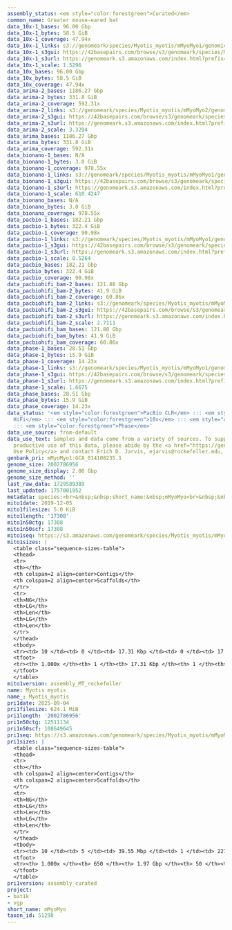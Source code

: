 ```yaml
---
assembly_status: <em style="color:forestgreen">Curated</em>
common_name: Greater mouse-eared bat
data_10x-1_bases: 96.00 Gbp
data_10x-1_bytes: 58.5 GiB
data_10x-1_coverage: 47.94x
data_10x-1_links: s3://genomeark/species/Myotis_myotis/mMyoMyo1/genomic_data/10x/<br>
data_10x-1_s3gui: https://42basepairs.com/browse/s3/genomeark/species/Myotis_myotis/mMyoMyo1/genomic_data/10x/
data_10x-1_s3url: https://genomeark.s3.amazonaws.com/index.html?prefix=species/Myotis_myotis/mMyoMyo1/genomic_data/10x/
data_10x-1_scale: 1.5296
data_10x_bases: 96.00 Gbp
data_10x_bytes: 58.5 GiB
data_10x_coverage: 47.94x
data_arima-2_bases: 1186.27 Gbp
data_arima-2_bytes: 331.8 GiB
data_arima-2_coverage: 592.31x
data_arima-2_links: s3://genomeark/species/Myotis_myotis/mMyoMyo2/genomic_data/arima/<br>
data_arima-2_s3gui: https://42basepairs.com/browse/s3/genomeark/species/Myotis_myotis/mMyoMyo2/genomic_data/arima/
data_arima-2_s3url: https://genomeark.s3.amazonaws.com/index.html?prefix=species/Myotis_myotis/mMyoMyo2/genomic_data/arima/
data_arima-2_scale: 3.3294
data_arima_bases: 1186.27 Gbp
data_arima_bytes: 331.8 GiB
data_arima_coverage: 592.31x
data_bionano-1_bases: N/A
data_bionano-1_bytes: 3.0 GiB
data_bionano-1_coverage: 978.55x
data_bionano-1_links: s3://genomeark/species/Myotis_myotis/mMyoMyo1/genomic_data/bionano/<br>
data_bionano-1_s3gui: https://42basepairs.com/browse/s3/genomeark/species/Myotis_myotis/mMyoMyo1/genomic_data/bionano/
data_bionano-1_s3url: https://genomeark.s3.amazonaws.com/index.html?prefix=species/Myotis_myotis/mMyoMyo1/genomic_data/bionano/
data_bionano-1_scale: 610.4247
data_bionano_bases: N/A
data_bionano_bytes: 3.0 GiB
data_bionano_coverage: 978.55x
data_pacbio-1_bases: 182.21 Gbp
data_pacbio-1_bytes: 322.4 GiB
data_pacbio-1_coverage: 90.98x
data_pacbio-1_links: s3://genomeark/species/Myotis_myotis/mMyoMyo1/genomic_data/pacbio/<br>
data_pacbio-1_s3gui: https://42basepairs.com/browse/s3/genomeark/species/Myotis_myotis/mMyoMyo1/genomic_data/pacbio/
data_pacbio-1_s3url: https://genomeark.s3.amazonaws.com/index.html?prefix=species/Myotis_myotis/mMyoMyo1/genomic_data/pacbio/
data_pacbio-1_scale: 0.5264
data_pacbio_bases: 182.21 Gbp
data_pacbio_bytes: 322.4 GiB
data_pacbio_coverage: 90.98x
data_pacbiohifi_bam-2_bases: 121.88 Gbp
data_pacbiohifi_bam-2_bytes: 41.9 GiB
data_pacbiohifi_bam-2_coverage: 60.86x
data_pacbiohifi_bam-2_links: s3://genomeark/species/Myotis_myotis/mMyoMyo2/genomic_data/pacbio_hifi/<br>
data_pacbiohifi_bam-2_s3gui: https://42basepairs.com/browse/s3/genomeark/species/Myotis_myotis/mMyoMyo2/genomic_data/pacbio_hifi/
data_pacbiohifi_bam-2_s3url: https://genomeark.s3.amazonaws.com/index.html?prefix=species/Myotis_myotis/mMyoMyo2/genomic_data/pacbio_hifi/
data_pacbiohifi_bam-2_scale: 2.7111
data_pacbiohifi_bam_bases: 121.88 Gbp
data_pacbiohifi_bam_bytes: 41.9 GiB
data_pacbiohifi_bam_coverage: 60.86x
data_phase-1_bases: 28.51 Gbp
data_phase-1_bytes: 15.9 GiB
data_phase-1_coverage: 14.23x
data_phase-1_links: s3://genomeark/species/Myotis_myotis/mMyoMyo1/genomic_data/phase/<br>
data_phase-1_s3gui: https://42basepairs.com/browse/s3/genomeark/species/Myotis_myotis/mMyoMyo1/genomic_data/phase/
data_phase-1_s3url: https://genomeark.s3.amazonaws.com/index.html?prefix=species/Myotis_myotis/mMyoMyo1/genomic_data/phase/
data_phase-1_scale: 1.6675
data_phase_bases: 28.51 Gbp
data_phase_bytes: 15.9 GiB
data_phase_coverage: 14.23x
data_status: '<em style="color:forestgreen">PacBio CLR</em> ::: <em style="color:forestgreen">PacBio
  HiFi</em> ::: <em style="color:forestgreen">10x</em> ::: <em style="color:forestgreen">Arima</em>
  ::: <em style="color:forestgreen">Phase</em>'
data_use_source: from-default
data_use_text: Samples and data come from a variety of sources. To support fair and
  productive use of this data, please abide by the <a href="https://genome10k.soe.ucsc.edu/data-use-policies/">Data
  Use Policy</a> and contact Erich D. Jarvis, ejarvis@rockefeller.edu, with any questions.
genbank_pri: mMyoMyo1:GCA_014108235.1
genome_size: 2002786956
genome_size_display: 2.00 Gbp
genome_size_method: ''
last_raw_data: 1729589389
last_updated: 1757001952
metadata: species:<br>&nbsp;&nbsp;short_name:&nbsp;mMyoMyo<br>&nbsp;&nbsp;name:&nbsp;Myotis&nbsp;myotis<br>&nbsp;&nbsp;taxon_id:&nbsp;51298<br>&nbsp;&nbsp;common_name:&nbsp;Greater&nbsp;mouse-eared&nbsp;bat<br>&nbsp;&nbsp;order:<br>&nbsp;&nbsp;&nbsp;&nbsp;name:&nbsp;Chiroptera<br>&nbsp;&nbsp;family:<br>&nbsp;&nbsp;&nbsp;&nbsp;name:&nbsp;Vespertilionidae<br>&nbsp;&nbsp;individuals:<br>&nbsp;&nbsp;&nbsp;&nbsp;-&nbsp;short_name:&nbsp;mMyoMyo1<br>&nbsp;&nbsp;&nbsp;&nbsp;-&nbsp;short_name:&nbsp;mMyoMyo2<br>&nbsp;&nbsp;&nbsp;&nbsp;&nbsp;&nbsp;biosample_id:&nbsp;SAMEA114088889<br>&nbsp;&nbsp;&nbsp;&nbsp;&nbsp;&nbsp;sex:&nbsp;male<br>&nbsp;&nbsp;genome_size:<br>&nbsp;&nbsp;genome_size_method:<br>&nbsp;&nbsp;project:&nbsp;[&nbsp;bat1k,&nbsp;vgp&nbsp;]<br>
mito1date: 2019-12-05
mito1filesize: 5.0 KiB
mito1length: '17308'
mito1n50ctg: 17308
mito1n50scf: 17308
mito1seq: https://s3.amazonaws.com/genomeark/species/Myotis_myotis/mMyoMyo1/assembly_MT_rockefeller/mMyoMyo1.MT.20191205.fasta.gz
mito1sizes: |
  <table class="sequence-sizes-table">
  <thead>
  <tr>
  <th></th>
  <th colspan=2 align=center>Contigs</th>
  <th colspan=2 align=center>Scaffolds</th>
  </tr>
  <tr>
  <th>NG</th>
  <th>LG</th>
  <th>Len</th>
  <th>LG</th>
  <th>Len</th>
  </tr>
  </thead>
  <tbody>
  <tr><td> 10 </td><td> 0 </td><td> 17.31 Kbp </td><td> 0 </td><td> 17.31 Kbp </td></tr><tr><td> 20 </td><td> 0 </td><td> 17.31 Kbp </td><td> 0 </td><td> 17.31 Kbp </td></tr><tr><td> 30 </td><td> 0 </td><td> 17.31 Kbp </td><td> 0 </td><td> 17.31 Kbp </td></tr><tr><td> 40 </td><td> 0 </td><td> 17.31 Kbp </td><td> 0 </td><td> 17.31 Kbp </td></tr><tr style="background-color:#cccccc;"><td> 50 </td><td> 0 </td><td style="background-color:#ff8888;"> 17.31 Kbp </td><td> 0 </td><td style="background-color:#ff8888;"> 17.31 Kbp </td></tr><tr><td> 60 </td><td> 0 </td><td> 17.31 Kbp </td><td> 0 </td><td> 17.31 Kbp </td></tr><tr><td> 70 </td><td> 0 </td><td> 17.31 Kbp </td><td> 0 </td><td> 17.31 Kbp </td></tr><tr><td> 80 </td><td> 0 </td><td> 17.31 Kbp </td><td> 0 </td><td> 17.31 Kbp </td></tr><tr><td> 90 </td><td> 0 </td><td> 17.31 Kbp </td><td> 0 </td><td> 17.31 Kbp </td></tr><tr><td> 100 </td><td> 0 </td><td> 17.31 Kbp </td><td> 0 </td><td> 17.31 Kbp </td></tr></tbody>
  <tfoot>
  <tr><th> 1.000x </th><th> 1 </th><th> 17.31 Kbp </th><th> 1 </th><th> 17.31 Kbp </th></tr>
  </tfoot>
  </table>
mito1version: assembly_MT_rockefeller
name: Myotis myotis
name_: Myotis_myotis
pri1date: 2025-09-04
pri1filesize: 624.1 MiB
pri1length: '2002786956'
pri1n50ctg: 12511134
pri1n50scf: 108649645
pri1seq: https://s3.amazonaws.com/genomeark/species/Myotis_myotis/mMyoMyo1/assembly_curated/mMyoMyo1.pri.cur.20250904.fasta.gz
pri1sizes: |
  <table class="sequence-sizes-table">
  <thead>
  <tr>
  <th></th>
  <th colspan=2 align=center>Contigs</th>
  <th colspan=2 align=center>Scaffolds</th>
  </tr>
  <tr>
  <th>NG</th>
  <th>LG</th>
  <th>Len</th>
  <th>LG</th>
  <th>Len</th>
  </tr>
  </thead>
  <tbody>
  <tr><td> 10 </td><td> 5 </td><td> 39.55 Mbp </td><td> 1 </td><td> 227.47 Mbp </td></tr><tr><td> 20 </td><td> 11 </td><td> 30.73 Mbp </td><td> 2 </td><td> 218.85 Mbp </td></tr><tr><td> 30 </td><td> 18 </td><td> 23.87 Mbp </td><td> 3 </td><td> 217.07 Mbp </td></tr><tr><td> 40 </td><td> 28 </td><td> 18.23 Mbp </td><td> 5 </td><td> 113.66 Mbp </td></tr><tr style="background-color:#cccccc;"><td> 50 </td><td> 41 </td><td style="background-color:#88ff88;"> 12.51 Mbp </td><td> 6 </td><td style="background-color:#88ff88;"> 108.65 Mbp </td></tr><tr><td> 60 </td><td> 59 </td><td> 9.53 Mbp </td><td> 8 </td><td> 94.23 Mbp </td></tr><tr><td> 70 </td><td> 84 </td><td> 5.65 Mbp </td><td> 11 </td><td> 84.04 Mbp </td></tr><tr><td> 80 </td><td> 129 </td><td> 3.44 Mbp </td><td> 13 </td><td> 66.13 Mbp </td></tr><tr><td> 90 </td><td> 211 </td><td> 1.57 Mbp </td><td> 17 </td><td> 53.81 Mbp </td></tr><tr><td> 100 </td><td> 650 </td><td> 3.04 Kbp </td><td> 50 </td><td> 15.96 Kbp </td></tr></tbody>
  <tfoot>
  <tr><th> 1.000x </th><th> 650 </th><th> 1.97 Gbp </th><th> 50 </th><th> 2.00 Gbp </th></tr>
  </tfoot>
  </table>
pri1version: assembly_curated
project:
- bat1k
- vgp
short_name: mMyoMyo
taxon_id: 51298
---
```

